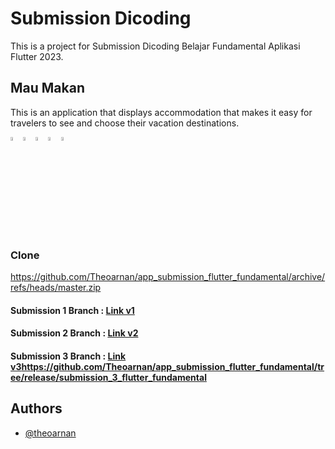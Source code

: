 # Submission Dicoding
This is a project for Submission Dicoding Belajar Fundamental Aplikasi Flutter 2023.
 
## Mau Makan
This is an application that displays accommodation that makes it easy for travelers to see and choose their vacation destinations.

<img src="https://cdn-icons-png.flaticon.com/512/541/541415.png"  width="4%" height="4%"><img src="https://cdn-icons-png.flaticon.com/512/541/541415.png"  width="4%" height="4%"><img src="https://cdn-icons-png.flaticon.com/512/541/541415.png"  width="4%" height="4%"><img src="https://cdn-icons-png.flaticon.com/512/541/541415.png"  width="4%" height="4%"><img src="https://cdn-icons-png.flaticon.com/512/541/541415.png"  width="4%" height="4%">

### Clone 
https://github.com/Theoarnan/app_submission_flutter_fundamental/archive/refs/heads/master.zip

#### Submission 1 Branch : [Link v1](https://github.com/Theoarnan/app_submission_flutter_fundamental/tree/release/submission_1_flutter_fundamental)

#### Submission 2 Branch : [Link v2](https://github.com/Theoarnan/app_submission_flutter_fundamental/tree/release/submission_2_flutter_fundamental)

#### Submission 3 Branch : [Link v3](https://github.com/Theoarnan/app_submission_flutter_fundamental/tree/release/submission_3_flutter_fundamental)https://github.com/Theoarnan/app_submission_flutter_fundamental/tree/release/submission_3_flutter_fundamental

## Authors
- [@theoarnan](https://www.github.com/theoarnan)
